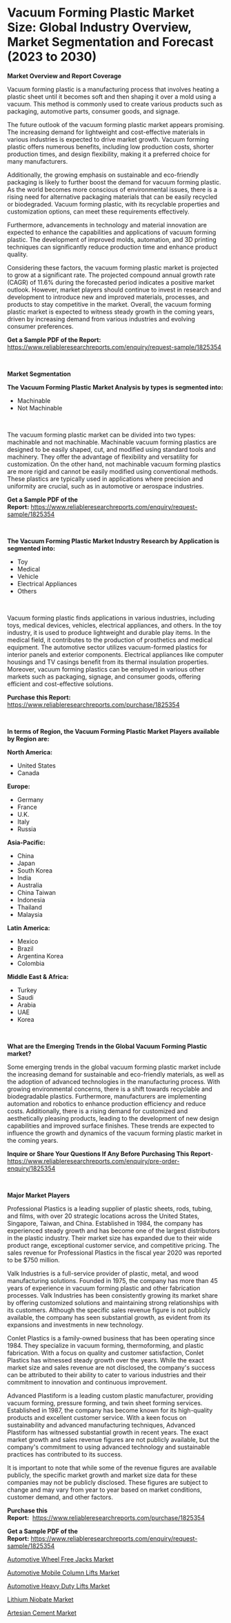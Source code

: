 <p><h1>Vacuum Forming Plastic Market Size: Global Industry Overview, Market Segmentation and Forecast (2023 to 2030)</h1></p><p><strong>Market Overview and Report Coverage</strong></p>
<p><p>Vacuum forming plastic is a manufacturing process that involves heating a plastic sheet until it becomes soft and then shaping it over a mold using a vacuum. This method is commonly used to create various products such as packaging, automotive parts, consumer goods, and signage.</p><p>The future outlook of the vacuum forming plastic market appears promising. The increasing demand for lightweight and cost-effective materials in various industries is expected to drive market growth. Vacuum forming plastic offers numerous benefits, including low production costs, shorter production times, and design flexibility, making it a preferred choice for many manufacturers.</p><p>Additionally, the growing emphasis on sustainable and eco-friendly packaging is likely to further boost the demand for vacuum forming plastic. As the world becomes more conscious of environmental issues, there is a rising need for alternative packaging materials that can be easily recycled or biodegraded. Vacuum forming plastic, with its recyclable properties and customization options, can meet these requirements effectively.</p><p>Furthermore, advancements in technology and material innovation are expected to enhance the capabilities and applications of vacuum forming plastic. The development of improved molds, automation, and 3D printing techniques can significantly reduce production time and enhance product quality.</p><p>Considering these factors, the vacuum forming plastic market is projected to grow at a significant rate. The projected compound annual growth rate (CAGR) of 11.6% during the forecasted period indicates a positive market outlook. However, market players should continue to invest in research and development to introduce new and improved materials, processes, and products to stay competitive in the market. Overall, the vacuum forming plastic market is expected to witness steady growth in the coming years, driven by increasing demand from various industries and evolving consumer preferences.</p></p>
<p><strong>Get a Sample PDF of the Report:</strong> <a href="https://www.reliableresearchreports.com/enquiry/request-sample/1825354">https://www.reliableresearchreports.com/enquiry/request-sample/1825354</a></p>
<p>&nbsp;</p>
<p><strong>Market Segmentation</strong></p>
<p><strong>The Vacuum Forming Plastic Market Analysis by types is segmented into:</strong></p>
<p><ul><li>Machinable</li><li>Not Machinable</li></ul></p>
<p>&nbsp;</p>
<p><p>The vacuum forming plastic market can be divided into two types: machinable and not machinable. Machinable vacuum forming plastics are designed to be easily shaped, cut, and modified using standard tools and machinery. They offer the advantage of flexibility and versatility for customization. On the other hand, not machinable vacuum forming plastics are more rigid and cannot be easily modified using conventional methods. These plastics are typically used in applications where precision and uniformity are crucial, such as in automotive or aerospace industries.</p></p>
<p><strong>Get a Sample PDF of the Report:</strong>&nbsp;<a href="https://www.reliableresearchreports.com/enquiry/request-sample/1825354">https://www.reliableresearchreports.com/enquiry/request-sample/1825354</a></p>
<p>&nbsp;</p>
<p><strong>The Vacuum Forming Plastic Market Industry Research by Application is segmented into:</strong></p>
<p><ul><li>Toy</li><li>Medical</li><li>Vehicle</li><li>Electrical Appliances</li><li>Others</li></ul></p>
<p>&nbsp;</p>
<p><p>Vacuum forming plastic finds applications in various industries, including toys, medical devices, vehicles, electrical appliances, and others. In the toy industry, it is used to produce lightweight and durable play items. In the medical field, it contributes to the production of prosthetics and medical equipment. The automotive sector utilizes vacuum-formed plastics for interior panels and exterior components. Electrical appliances like computer housings and TV casings benefit from its thermal insulation properties. Moreover, vacuum forming plastics can be employed in various other markets such as packaging, signage, and consumer goods, offering efficient and cost-effective solutions.</p></p>
<p><strong>Purchase this Report:</strong>&nbsp; <a href="https://www.reliableresearchreports.com/purchase/1825354">https://www.reliableresearchreports.com/purchase/1825354</a></p>
<p>&nbsp;</p>
<p><strong>In terms of Region, the Vacuum Forming Plastic Market Players available by Region are:</strong></p>
<p>
    <p> <strong> North America: </strong>
        <ul>
            <li>United States</li>
            <li>Canada</li>
        </ul>
        </p> 
    <p> <strong> Europe: </strong>
        <ul>
            <li>Germany</li>
            <li>France</li>
            <li>U.K.</li>
            <li>Italy</li>
            <li>Russia</li>
        </ul>
        </p> 
    <p> <strong> Asia-Pacific: </strong>
        <ul>
            <li>China</li>
            <li>Japan</li>
            <li>South Korea</li>
            <li>India</li>
            <li>Australia</li>
            <li>China Taiwan</li>
            <li>Indonesia</li>
            <li>Thailand</li>
            <li>Malaysia</li>
        </ul>
        </p> 
    <p> <strong> Latin America: </strong>
        <ul>
            <li>Mexico</li>
            <li>Brazil</li>
            <li>Argentina Korea</li>
            <li>Colombia</li>
        </ul>
        </p> 
    <p> <strong> Middle East & Africa: </strong>
        <ul>
            <li>Turkey</li>
            <li>Saudi</li>
            <li>Arabia</li>
            <li>UAE</li>
            <li>Korea</li>
        </ul>
    </p>
    </p>
<p>&nbsp;</p>
<p><strong>What are the Emerging Trends in the Global Vacuum Forming Plastic market?</strong></p>
<p><p>Some emerging trends in the global vacuum forming plastic market include the increasing demand for sustainable and eco-friendly materials, as well as the adoption of advanced technologies in the manufacturing process. With growing environmental concerns, there is a shift towards recyclable and biodegradable plastics. Furthermore, manufacturers are implementing automation and robotics to enhance production efficiency and reduce costs. Additionally, there is a rising demand for customized and aesthetically pleasing products, leading to the development of new design capabilities and improved surface finishes. These trends are expected to influence the growth and dynamics of the vacuum forming plastic market in the coming years.</p></p>
<p><strong>Inquire or Share Your Questions If Any Before Purchasing This Report</strong>- <a href="https://www.reliableresearchreports.com/enquiry/pre-order-enquiry/1825354">https://www.reliableresearchreports.com/enquiry/pre-order-enquiry/1825354</a></p>
<p>&nbsp;</p>
<p><strong>Major Market Players</strong></p>
<p><p>Professional Plastics is a leading supplier of plastic sheets, rods, tubing, and films, with over 20 strategic locations across the United States, Singapore, Taiwan, and China. Established in 1984, the company has experienced steady growth and has become one of the largest distributors in the plastic industry. Their market size has expanded due to their wide product range, exceptional customer service, and competitive pricing. The sales revenue for Professional Plastics in the fiscal year 2020 was reported to be $750 million.</p><p>Valk Industries is a full-service provider of plastic, metal, and wood manufacturing solutions. Founded in 1975, the company has more than 45 years of experience in vacuum forming plastic and other fabrication processes. Valk Industries has been consistently growing its market share by offering customized solutions and maintaining strong relationships with its customers. Although the specific sales revenue figure is not publicly available, the company has seen substantial growth, as evident from its expansions and investments in new technology.</p><p>Conlet Plastics is a family-owned business that has been operating since 1984. They specialize in vacuum forming, thermoforming, and plastic fabrication. With a focus on quality and customer satisfaction, Conlet Plastics has witnessed steady growth over the years. While the exact market size and sales revenue are not disclosed, the company's success can be attributed to their ability to cater to various industries and their commitment to innovation and continuous improvement.</p><p>Advanced Plastiform is a leading custom plastic manufacturer, providing vacuum forming, pressure forming, and twin sheet forming services. Established in 1987, the company has become known for its high-quality products and excellent customer service. With a keen focus on sustainability and advanced manufacturing techniques, Advanced Plastiform has witnessed substantial growth in recent years. The exact market growth and sales revenue figures are not publicly available, but the company's commitment to using advanced technology and sustainable practices has contributed to its success.</p><p>It is important to note that while some of the revenue figures are available publicly, the specific market growth and market size data for these companies may not be publicly disclosed. These figures are subject to change and may vary from year to year based on market conditions, customer demand, and other factors.</p></p>
<p><strong>Purchase this Report:</strong>&nbsp;&nbsp;<a href="https://www.reliableresearchreports.com/purchase/1825354">https://www.reliableresearchreports.com/purchase/1825354</a></p>
<p></p>
<p><strong>Get a Sample PDF of the Report:</strong>&nbsp;<a href="https://www.reliableresearchreports.com/enquiry/request-sample/1825354">https://www.reliableresearchreports.com/enquiry/request-sample/1825354</a></p>
<p><p><a href="https://medium.com/@theomorar2000/automotive-wheel-free-jacks-market-analysis-and-sze-forecasted-for-period-from-2023-to-2030-f82286c6255d">Automotive Wheel Free Jacks Market</a></p><p><a href="https://medium.com/@audieyost1952/automotive-mobile-column-lifts-market-comprehensive-assessment-by-type-application-and-geography-6e87bd87eafa">Automotive Mobile Column Lifts Market</a></p><p><a href="https://medium.com/@tonikuhic/automotive-heavy-duty-lifts-market-analysis-its-cagr-market-segmentation-and-global-industry-ec08f89e460a">Automotive Heavy Duty Lifts Market</a></p><p><a href="https://github.com/prosalinda88/Market-Research-Report-List-1/blob/main/lithium-niobate-market.md">Lithium Niobate Market</a></p><p><a href="https://github.com/amae102299/Market-Research-Report-List-1/blob/main/artesian-cement-market.md">Artesian Cement Market</a></p></p>